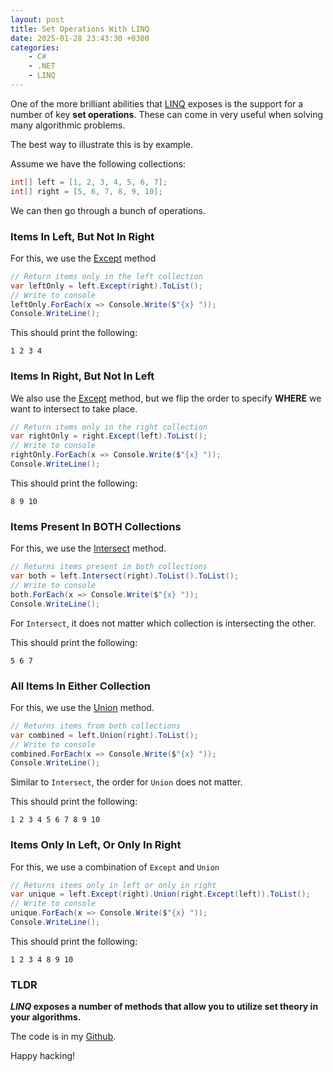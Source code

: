 ```yaml
---
layout: post
title: Set Operations With LINQ
date: 2025-01-28 23:43:30 +0300
categories:
    - C#
    - .NET
    - LINQ
---
```


One of the more brilliant abilities that [LINQ](https://learn.microsoft.com/en-us/dotnet/csharp/linq/) exposes is the support for a number of key **set operations**. These can come in very useful when solving many algorithmic problems.

The best way to illustrate this is by example.

Assume we have the following collections:

```c#
int[] left = [1, 2, 3, 4, 5, 6, 7];
int[] right = [5, 6, 7, 8, 9, 10];
```

We can then go through a bunch of operations.

### Items In Left, But Not In Right

For this, we use the [Except](https://learn.microsoft.com/en-us/dotnet/api/system.linq.enumerable.except?view=net-9.0) method

```c#
// Return items only in the left collection
var leftOnly = left.Except(right).ToList();
// Write to console
leftOnly.ForEach(x => Console.Write($"{x} "));
Console.WriteLine();
```

This should print the following:

```plaintext
1 2 3 4 
```

### Items In Right, But Not In Left

We also use the [Except](https://learn.microsoft.com/en-us/dotnet/api/system.linq.enumerable.except?view=net-9.0) method, but we flip the order to specify **WHERE** we want to intersect to take place.

```c#
// Return items only in the right collection
var rightOnly = right.Except(left).ToList();
// Write to console
rightOnly.ForEach(x => Console.Write($"{x} "));
Console.WriteLine();
```
This should print the following:

```plaintext
8 9 10 
```

### Items Present In BOTH Collections

For this, we use the [Intersect](https://learn.microsoft.com/en-us/dotnet/api/system.linq.enumerable.intersect?view=net-9.0) method.

```c#
// Returns items present in both collections
var both = left.Intersect(right).ToList().ToList();
// Write to console
both.ForEach(x => Console.Write($"{x} "));
Console.WriteLine();
```
For `Intersect`, it does not matter which collection is intersecting the other.

This should print the following:

```plaintext
5 6 7 
```

### All Items In Either Collection

For this, we use the [Union](https://learn.microsoft.com/en-us/dotnet/api/system.linq.enumerable.union?view=net-9.0) method.

```c#
// Returns items from both collections
var combined = left.Union(right).ToList();
// Write to console
combined.ForEach(x => Console.Write($"{x} "));
Console.WriteLine();
```
Similar to `Intersect`, the order for `Union` does not matter.

This should print the following:

```plaintext
1 2 3 4 5 6 7 8 9 10 
```

### Items Only In Left, Or Only In Right

For this, we use a combination of `Except` and `Union`

```c#
// Returns items only in left or only in right
var unique = left.Except(right).Union(right.Except(left)).ToList();
// Write to console
unique.ForEach(x => Console.Write($"{x} "));
Console.WriteLine();
```

This should print the following:

```plaintext
1 2 3 4 8 9 10 
```

### TLDR

***LINQ* exposes a number of methods that allow you to utilize set theory in your algorithms.**

The code is in my [Github](https://github.com/conradakunga/BlogCode/tree/master/2025-01-28%20-%20Sets).

Happy hacking!
